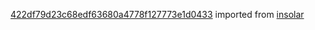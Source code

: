 [422df79d23c68edf63680a4778f127773e1d0433](https://github.com/insolar/insolar/commit/422df79d23c68edf63680a4778f127773e1d0433) imported from [insolar](https://github.com/insolar/insolar)
